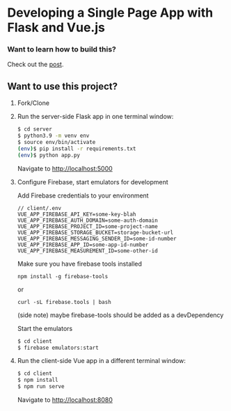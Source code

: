 # Developing a Single Page App with Flask and Vue.js

### Want to learn how to build this?

Check out the [post](https://testdriven.io/developing-a-single-page-app-with-flask-and-vuejs).

## Want to use this project?

1. Fork/Clone

1. Run the server-side Flask app in one terminal window:

    ```sh
    $ cd server
    $ python3.9 -m venv env
    $ source env/bin/activate
    (env)$ pip install -r requirements.txt
    (env)$ python app.py
    ```

    Navigate to [http://localhost:5000](http://localhost:5000)

1. Configure Firebase, start emulators for development

    Add Firebase credentials to your environment
    ```
    // client/.env
    VUE_APP_FIREBASE_API_KEY=some-key-blah
    VUE_APP_FIREBASE_AUTH_DOMAIN=some-auth-domain
    VUE_APP_FIREBASE_PROJECT_ID=some-project-name
    VUE_APP_FIREBASE_STORAGE_BUCKET=storage-bucket-url
    VUE_APP_FIREBASE_MESSAGING_SENDER_ID=some-id-number
    VUE_APP_FIREBASE_APP_ID=some-app-id-number
    VUE_APP_FIREBASE_MEASUREMENT_ID=some-other-id
    ```

    Make sure you have firebase tools installed
    ```
    npm install -g firebase-tools
    ```
    or
    ```
    curl -sL firebase.tools | bash
    ```
    (side note) maybe firebase-tools should be added as a devDependency

    Start the emulators
    ```sh
    $ cd client
    $ firebase emulators:start
    ```

1. Run the client-side Vue app in a different terminal window:

    ```sh
    $ cd client
    $ npm install
    $ npm run serve
    ```

    Navigate to [http://localhost:8080](http://localhost:8080)

